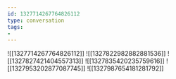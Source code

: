 ```yaml
---
id: 1327714267764826112
type: conversation
tags:
- 
---
```

![[1327714267764826112]]
![[1327822982882881536]]
![[1327827421404557313]]
![[1327835420235759616]]
![[1327953202877087745]]
![[1327987654181281792]]

